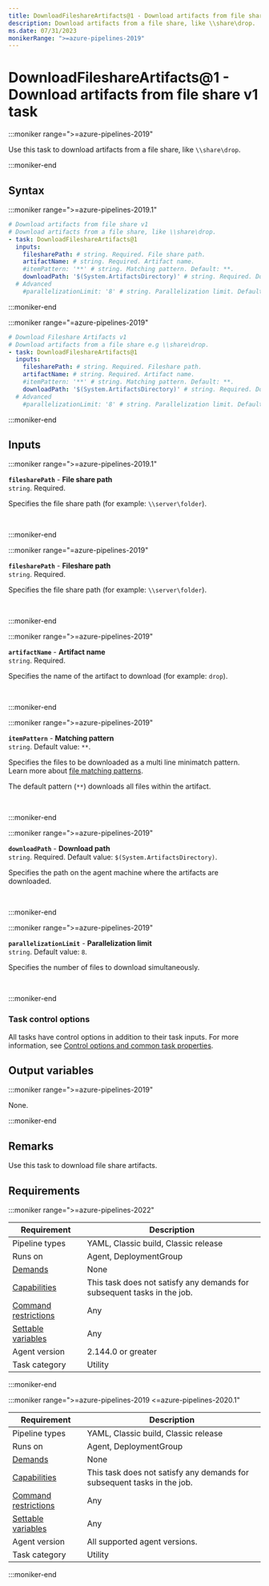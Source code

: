 ```yaml
---
title: DownloadFileshareArtifacts@1 - Download artifacts from file share v1 task
description: Download artifacts from a file share, like \\share\drop.
ms.date: 07/31/2023
monikerRange: ">=azure-pipelines-2019"
---
```


# DownloadFileshareArtifacts@1 - Download artifacts from file share v1 task

<!-- :::description::: -->
:::moniker range=">=azure-pipelines-2019"

<!-- :::editable-content name="description"::: -->
Use this task to download artifacts from a file share, like `\\share\drop`.
<!-- :::editable-content-end::: -->

:::moniker-end
<!-- :::description-end::: -->

<!-- :::syntax::: -->
## Syntax

:::moniker range=">=azure-pipelines-2019.1"

```yaml
# Download artifacts from file share v1
# Download artifacts from a file share, like \\share\drop.
- task: DownloadFileshareArtifacts@1
  inputs:
    filesharePath: # string. Required. File share path. 
    artifactName: # string. Required. Artifact name. 
    #itemPattern: '**' # string. Matching pattern. Default: **.
    downloadPath: '$(System.ArtifactsDirectory)' # string. Required. Download path. Default: $(System.ArtifactsDirectory).
  # Advanced
    #parallelizationLimit: '8' # string. Parallelization limit. Default: 8.
```

:::moniker-end

:::moniker range="=azure-pipelines-2019"

```yaml
# Download Fileshare Artifacts v1
# Download artifacts from a file share e.g \\share\drop.
- task: DownloadFileshareArtifacts@1
  inputs:
    filesharePath: # string. Required. Fileshare path. 
    artifactName: # string. Required. Artifact name. 
    #itemPattern: '**' # string. Matching pattern. Default: **.
    downloadPath: '$(System.ArtifactsDirectory)' # string. Required. Download path. Default: $(System.ArtifactsDirectory).
  # Advanced
    #parallelizationLimit: '8' # string. Parallelization limit. Default: 8.
```

:::moniker-end
<!-- :::syntax-end::: -->

<!-- :::inputs::: -->
## Inputs

<!-- :::item name="filesharePath"::: -->
:::moniker range=">=azure-pipelines-2019.1"

**`filesharePath`** - **File share path**<br>
`string`. Required.<br>
<!-- :::editable-content name="helpMarkDown"::: -->
Specifies the file share path (for example: `\\server\folder`).
<!-- :::editable-content-end::: -->
<br>

:::moniker-end

:::moniker range="=azure-pipelines-2019"

**`filesharePath`** - **Fileshare path**<br>
`string`. Required.<br>
<!-- :::editable-content name="helpMarkDown"::: -->
Specifies the file share path (for example: `\\server\folder`).
<!-- :::editable-content-end::: -->
<br>

:::moniker-end
<!-- :::item-end::: -->
<!-- :::item name="artifactName"::: -->
:::moniker range=">=azure-pipelines-2019"

**`artifactName`** - **Artifact name**<br>
`string`. Required.<br>
<!-- :::editable-content name="helpMarkDown"::: -->
Specifies the name of the artifact to download (for example: `drop`).
<!-- :::editable-content-end::: -->
<br>

:::moniker-end
<!-- :::item-end::: -->
<!-- :::item name="itemPattern"::: -->
:::moniker range=">=azure-pipelines-2019"

**`itemPattern`** - **Matching pattern**<br>
`string`. Default value: `**`.<br>
<!-- :::editable-content name="helpMarkDown"::: -->
Specifies the files to be downloaded as a multi line minimatch pattern. Learn more about [file matching patterns](https://aka.ms/minimatchexamples).

The default pattern (`**`) downloads all files within the artifact.
<!-- :::editable-content-end::: -->
<br>

:::moniker-end
<!-- :::item-end::: -->
<!-- :::item name="downloadPath"::: -->
:::moniker range=">=azure-pipelines-2019"

**`downloadPath`** - **Download path**<br>
`string`. Required. Default value: `$(System.ArtifactsDirectory)`.<br>
<!-- :::editable-content name="helpMarkDown"::: -->
Specifies the path on the agent machine where the artifacts are downloaded.
<!-- :::editable-content-end::: -->
<br>

:::moniker-end
<!-- :::item-end::: -->
<!-- :::item name="parallelizationLimit"::: -->
:::moniker range=">=azure-pipelines-2019"

**`parallelizationLimit`** - **Parallelization limit**<br>
`string`. Default value: `8`.<br>
<!-- :::editable-content name="helpMarkDown"::: -->
Specifies the number of files to download simultaneously.
<!-- :::editable-content-end::: -->
<br>

:::moniker-end
<!-- :::item-end::: -->

### Task control options

All tasks have control options in addition to their task inputs. For more information, see [Control options and common task properties](/azure/devops/pipelines/yaml-schema/steps-task#common-task-properties).
<!-- :::inputs-end::: -->

<!-- :::outputVariables::: -->
## Output variables

:::moniker range=">=azure-pipelines-2019"

None.

:::moniker-end
<!-- :::outputVariables-end::: -->

<!-- :::remarks::: -->
<!-- :::editable-content name="remarks"::: -->
## Remarks

Use this task to download file share artifacts.
<!-- :::editable-content-end::: -->
<!-- :::remarks-end::: -->

<!-- :::examples::: -->
<!-- :::editable-content name="examples"::: -->
<!-- :::editable-content-end::: -->
<!-- :::examples-end::: -->

<!-- :::properties::: -->
## Requirements

:::moniker range=">=azure-pipelines-2022"

| Requirement | Description |
|-------------|-------------|
| Pipeline types | YAML, Classic build, Classic release |
| Runs on | Agent, DeploymentGroup |
| [Demands](/azure/devops/pipelines/process/demands) | None |
| [Capabilities](/azure/devops/pipelines/agents/agents#capabilities) | This task does not satisfy any demands for subsequent tasks in the job. |
| [Command restrictions](/azure/devops/pipelines/security/templates#agent-logging-command-restrictions) | Any |
| [Settable variables](/azure/devops/pipelines/security/templates#agent-logging-command-restrictions) | Any |
| Agent version |  2.144.0 or greater |
| Task category | Utility |

:::moniker-end

:::moniker range=">=azure-pipelines-2019 <=azure-pipelines-2020.1"

| Requirement | Description |
|-------------|-------------|
| Pipeline types | YAML, Classic build, Classic release |
| Runs on | Agent, DeploymentGroup |
| [Demands](/azure/devops/pipelines/process/demands) | None |
| [Capabilities](/azure/devops/pipelines/agents/agents#capabilities) | This task does not satisfy any demands for subsequent tasks in the job. |
| [Command restrictions](/azure/devops/pipelines/security/templates#agent-logging-command-restrictions) | Any |
| [Settable variables](/azure/devops/pipelines/security/templates#agent-logging-command-restrictions) | Any |
| Agent version | All supported agent versions. |
| Task category | Utility |

:::moniker-end
<!-- :::properties-end::: -->

<!-- :::see-also::: -->
<!-- :::editable-content name="seeAlso"::: -->
<!-- :::editable-content-end::: -->
<!-- :::see-also-end::: -->
